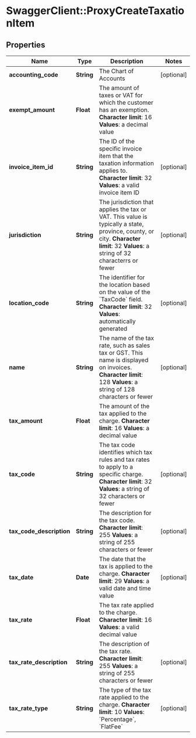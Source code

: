 # SwaggerClient::ProxyCreateTaxationItem

## Properties
Name | Type | Description | Notes
------------ | ------------- | ------------- | -------------
**accounting_code** | **String** |  The Chart of Accounts  | [optional] 
**exempt_amount** | **Float** |  The amount of taxes or VAT for which the customer has an exemption. **Character limit**: 16 **Values**: a decimal value  | 
**invoice_item_id** | **String** |  The ID of the specific invoice item that the taxation information applies to. **Character limit**: 32 **Values**: a valid invoice item ID  | [optional] 
**jurisdiction** | **String** |  The jurisdiction that applies the tax or VAT. This value is typically a state, province, county, or city. **Character limit**: 32 **Values**: a string of 32 characterrs or fewer  | [optional] 
**location_code** | **String** |  The identifier for the location based on the value of the &#x60;TaxCode&#x60; field. **Character limit**: 32 **Values**: automatically generated  | [optional] 
**name** | **String** |  The name of the tax rate, such as sales tax or GST. This name is displayed on invoices. **Character limit**: 128 **Values**: a string of 128 characters or fewer  | [optional] 
**tax_amount** | **Float** |  The amount of the tax applied to the charge. **Character limit**: 16 **Values**: a decimal value  | 
**tax_code** | **String** |  The tax code identifies which tax rules and tax rates to apply to a specific charge. **Character limit**: 32 **Values**: a string of 32 characters or fewer  | [optional] 
**tax_code_description** | **String** |  The description for the tax code. **Character limit**: 255 **Values**: a string of 255 characters or fewer  | [optional] 
**tax_date** | **Date** |  The date that the tax is applied to the charge. **Character limit**: 29 **Values**: a valid date and time value  | [optional] 
**tax_rate** | **Float** |  The tax rate applied to the charge. **Character limit**: 16 **Values**: a valid decimal value  | 
**tax_rate_description** | **String** |  The description of the tax rate. **Character limit**: 255 **Values**: a string of 255 characters or fewer  | [optional] 
**tax_rate_type** | **String** |  The type of the tax rate applied to the charge. **Character limit**: 10 **Values**: &#x60;Percentage&#x60;, &#x60;FlatFee&#x60;  | [optional] 


